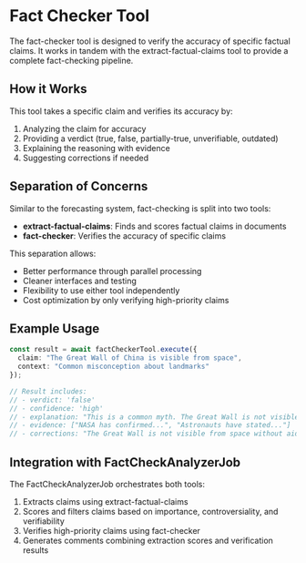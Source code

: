 # Fact Checker Tool

The fact-checker tool is designed to verify the accuracy of specific factual claims. It works in tandem with the extract-factual-claims tool to provide a complete fact-checking pipeline.

## How it Works

This tool takes a specific claim and verifies its accuracy by:

1. Analyzing the claim for accuracy
2. Providing a verdict (true, false, partially-true, unverifiable, outdated)
3. Explaining the reasoning with evidence
4. Suggesting corrections if needed

## Separation of Concerns

Similar to the forecasting system, fact-checking is split into two tools:

- **extract-factual-claims**: Finds and scores factual claims in documents
- **fact-checker**: Verifies the accuracy of specific claims

This separation allows:
- Better performance through parallel processing
- Cleaner interfaces and testing
- Flexibility to use either tool independently
- Cost optimization by only verifying high-priority claims

## Example Usage

```typescript
const result = await factCheckerTool.execute({
  claim: "The Great Wall of China is visible from space",
  context: "Common misconception about landmarks"
});

// Result includes:
// - verdict: 'false'
// - confidence: 'high'
// - explanation: "This is a common myth. The Great Wall is not visible..."
// - evidence: ["NASA has confirmed...", "Astronauts have stated..."]
// - corrections: "The Great Wall is not visible from space without aid"
```

## Integration with FactCheckAnalyzerJob

The FactCheckAnalyzerJob orchestrates both tools:

1. Extracts claims using extract-factual-claims
2. Scores and filters claims based on importance, controversiality, and verifiability
3. Verifies high-priority claims using fact-checker
4. Generates comments combining extraction scores and verification results
